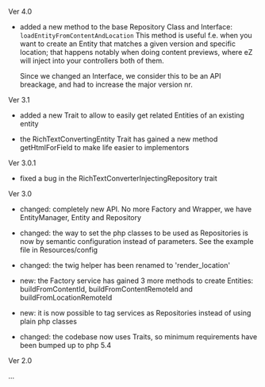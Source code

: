Ver 4.0

* added a new method to the base Repository Class and Interface: `loadEntityFromContentAndLocation`
    This method is useful f.e. when you want to create an Entity that matches a given version and specific location;
    that happens notably when doing content previews, where eZ will inject into your controllers both of them.
    
    Since we changed an Interface, we consider this to be an API breackage, and had to increase the major version nr.


Ver 3.1

* added a new Trait to allow to easily get related Entities of an existing entity

* the RichTextConvertingEntity Trait has gained a new method getHtmlForField to make life easier to implementors


Ver 3.0.1

* fixed a bug in the RichTextConverterInjectingRepository trait


Ver 3.0

* changed: completely new API. No more Factory and Wrapper, we have EntityManager, Entity and Repository

* changed: the way to set the php classes to be used as Repositories is now by semantic configuration instead of parameters. See the example file in Resources/config

* changed: the twig helper has been renamed to 'render_location'

* new: the Factory service has gained 3 more methods to create Entities: buildFromContentId, buildFromContentRemoteId and buildFromLocationRemoteId

* new: it is now possible to tag services as Repositories instead of using plain php classes

* changed: the codebase now uses Traits, so minimum requirements have been bumped up to php 5.4


Ver 2.0

...
